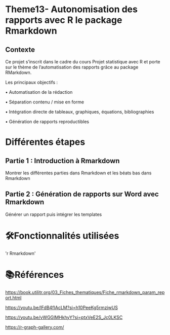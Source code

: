 # Theme13- Autonomisation des rapports avec R le package Rmarkdown

## Contexte

Ce projet s’inscrit dans le cadre du cours Projet statistique avec R et porte sur le thème de l’automatisation des rapports grâce au package RMarkdown.

Les principaux objectifs :

• Automatisation de la rédaction

• Séparation contenu / mise en forme

• Intégration directe de tableaux, graphiques, équations, bibliographies

• Génération de rapports reproductibles

# Différentes étapes

## Partie 1 : Introduction à Rmarkdown

Montrer les différentes parties  dans Rmarkdown et les béats bas dans Rmarkdown

## Partie 2 : Génération de rapports sur Word avec Rmarkdown

Générer un rapport puis intégrer les templates

# 🛠️Fonctionnalités utilisées

 'r Rmarkdown' 





























# 📚Références

https://book.utilitr.org/03_Fiches_thematiques/Fiche_rmarkdown_param_report.html

https://youtu.be/lFdB4fIAcLM?si=h10PeeKg5rmzjwUS

https://youtu.be/vWGGlMHkhyY?si=ptxVeE2S_Jc0LKSC

https://r-graph-gallery.com/

